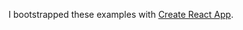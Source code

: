 I bootstrapped these examples with [Create React App](https://github.com/facebookincubator/create-react-app).

